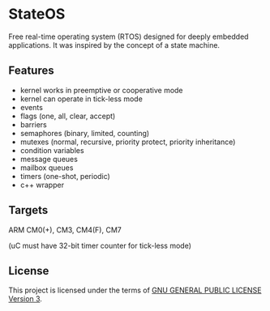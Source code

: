 StateOS
=======

Free real-time operating system (RTOS) designed for deeply embedded applications.
It was inspired by the concept of a state machine.

Features
--------

- kernel works in preemptive or cooperative mode
- kernel can operate in tick-less mode
- events
- flags (one, all, clear, accept)
- barriers
- semaphores (binary, limited, counting)
- mutexes (normal, recursive, priority protect, priority inheritance)
- condition variables
- message queues
- mailbox queues
- timers (one-shot, periodic)
- c++ wrapper

Targets
-------

ARM CM0(+), CM3, CM4(F), CM7

(uC must have 32-bit timer counter for tick-less mode)

License
-------

This project is licensed under the terms of [GNU GENERAL PUBLIC LICENSE Version 3](http://www.gnu.org/philosophy/why-not-lgpl.html).
